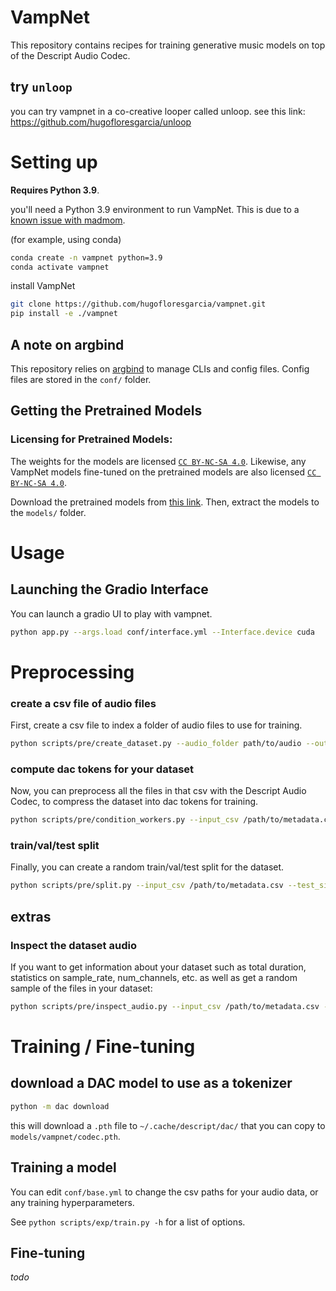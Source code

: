 # VampNet

This repository contains recipes for training generative music models on top of the Descript Audio Codec.

## try `unloop`
you can try vampnet in a co-creative looper called unloop. see this link: https://github.com/hugofloresgarcia/unloop

# Setting up

**Requires Python 3.9**. 

you'll need a Python 3.9 environment to run VampNet. This is due to a [known issue with madmom](https://github.com/hugofloresgarcia/vampnet/issues/15). 

(for example, using conda)
```bash
conda create -n vampnet python=3.9
conda activate vampnet
```


install VampNet

```bash
git clone https://github.com/hugofloresgarcia/vampnet.git
pip install -e ./vampnet
```

## A note on argbind
This repository relies on [argbind](https://github.com/pseeth/argbind) to manage CLIs and config files.
Config files are stored in the `conf/` folder.

## Getting the Pretrained Models

### Licensing for Pretrained Models: 
The weights for the models are licensed [`CC BY-NC-SA 4.0`](https://creativecommons.org/licenses/by-nc-sa/4.0/deed.ml). Likewise, any VampNet models fine-tuned on the pretrained models are also licensed [`CC BY-NC-SA 4.0`](https://creativecommons.org/licenses/by-nc-sa/4.0/deed.ml).

Download the pretrained models from [this link](https://zenodo.org/record/8136629). Then, extract the models to the `models/` folder. 


# Usage

## Launching the Gradio Interface
You can launch a gradio UI to play with vampnet. 

```bash
python app.py --args.load conf/interface.yml --Interface.device cuda
```

# Preprocessing

### create a csv file of audio files
First, create a csv file to index a folder of audio files to use for training. 
```bash
python scripts/pre/create_dataset.py --audio_folder path/to/audio --output_file path/to/metadata.csv
```

### compute dac tokens for your dataset
Now, you can preprocess all the files in that csv with the Descript Audio Codec, to compress the dataset into dac tokens for training. 
```bash
python scripts/pre/condition_workers.py --input_csv /path/to/metadata.csv --output_folder /path/to/codec/files --conditioner_name "dac"
```

### train/val/test split
Finally, you can create a random train/val/test split for the dataset.
```bash
python scripts/pre/split.py --input_csv /path/to/metadata.csv --test_size 0.1 --val_size 0.1 --seed 123
```

## extras

### Inspect the dataset audio
If you want to get information about your dataset such as total duration, statistics on sample_rate, num_channels, etc. as well as get a random sample of the files in your dataset:
```bash
python scripts/pre/inspect_audio.py --input_csv /path/to/metadata.csv --output_dir /path/to/artifacts/folder --sample_files 100
```

# Training / Fine-tuning 

## download a DAC model to use as a tokenizer
```bash
python -m dac download
```
this will download a `.pth` file to `~/.cache/descript/dac/` that you can copy to `models/vampnet/codec.pth`. 

## Training a model

You can edit `conf/base.yml` to change the csv paths for your audio data, or any training hyperparameters. 

See `python scripts/exp/train.py -h` for a list of options.

## Fine-tuning
*todo*

